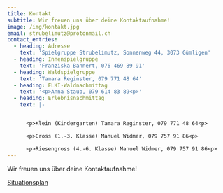 ```yaml
---
title: Kontakt
subtitle: Wir freuen uns über deine Kontaktaufnahme!
image: /img/kontakt.jpg
email: strubelimutz@protonmail.ch
contact_entries:
  - heading: Adresse
    text: 'Spielgruppe Strubelimutz, Sonnenweg 44, 3073 Gümligen'
  - heading: Innenspielgruppe
    text: 'Franziska Bannert, 076 469 89 91'
  - heading: Waldspielgruppe
    text: 'Tamara Reginster, 079 771 48 64'
  - heading: ELKI-Waldnachmittag
    text: '<p>Anna Staub, 079 614 83 89<p>'
  - heading: Erlebnisnachmittag
    text: |-


      <p>Klein (Kindergarten) Tamara Reginster, 079 771 48 64<p>

      <p>Gross (1.-3. Klasse) Manuel Widmer, 079 757 91 86<p> 

      <p>Riesengross (4.-6. Klasse) Manuel Widmer, 079 757 91 86<p>
---
```


Wir freuen uns über deine Kontaktaufnahme!

<a href="/doc/situationsplan.pdf" target="_blank">Situationsplan</a>
